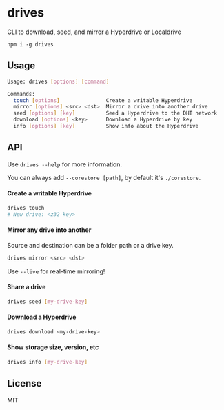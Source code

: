 # drives

CLI to download, seed, and mirror a Hyperdrive or Localdrive

```
npm i -g drives
```

## Usage
```bash
Usage: drives [options] [command]

Commands:
  touch [options]               Create a writable Hyperdrive
  mirror [options] <src> <dst>  Mirror a drive into another drive
  seed [options] [key]          Seed a Hyperdrive to the DHT network
  download [options] <key>      Download a Hyperdrive by key
  info [options] [key]          Show info about the Hyperdrive
```

## API
Use `drives --help` for more information.

You can always add `--corestore [path]`, by default it's `./corestore`.

#### Create a writable Hyperdrive
```bash
drives touch
# New drive: <z32 key>
```

#### Mirror any drive into another
Source and destination can be a folder path or a drive key.

```bash
drives mirror <src> <dst>
```

Use `--live` for real-time mirroring!

#### Share a drive
```bash
drives seed [my-drive-key]
```

#### Download a Hyperdrive
```bash
drives download <my-drive-key>
```

#### Show storage size, version, etc
```bash
drives info [my-drive-key]
```

## License
MIT
